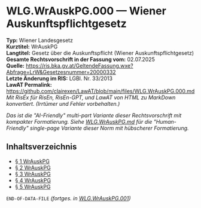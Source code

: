# WLG.WrAuskPG.000 — Wiener Auskunftspflichtgesetz
**Typ:** Wiener Landesgesetz  
**Kurztitel:** WrAuskPG  
**Langtitel:** Gesetz über die Auskunftspflicht (Wiener Auskunftspflichtgesetz)  
**Gesamte Rechtsvorschrift in der Fassung vom:** 02.07.2025  
**Quelle:** https://ris.bka.gv.at/GeltendeFassung.wxe?Abfrage=LrW&Gesetzesnummer=20000332  
**Letzte Änderung im RIS:** LGBl. Nr. 33/2013  
**LawAT Permalink:** https://github.com/clairexen/LawAT/blob/main/files/WLG.WrAuskPG.000.md  
*Mit RisEx für RisEn, RisEn-GPT, und LawAT von HTML zu MarkDown konvertiert. (Irrtümer und Fehler vorbehalten.)*

*Das ist die "AI-Friendly" multi-part Variante dieser Rechtsvorschrift mit kompakter Formatierung. Siehe [WLG.WrAuskPG.md](WLG.WrAuskPG.md) für die "Human-Friendly" single-page Variante dieser Norm mit hübscherer Formatierung.*

## Inhaltsverzeichnis

* [§ 1 WrAuskPG](WLG.WrAuskPG.001.md#-1-wrauskpg)  
* [§ 2 WrAuskPG](WLG.WrAuskPG.001.md#-2-wrauskpg)  
* [§ 3 WrAuskPG](WLG.WrAuskPG.001.md#-3-wrauskpg)  
* [§ 4 WrAuskPG](WLG.WrAuskPG.001.md#-4-wrauskpg)  
* [§ 5 WrAuskPG](WLG.WrAuskPG.001.md#-5-wrauskpg)

`END-OF-DATA-FILE` *(fortges. in [WLG.WrAuskPG.001](WLG.WrAuskPG.001.md))*
